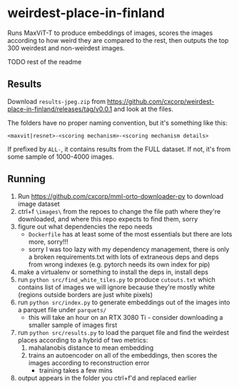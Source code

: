 # weirdest-place-in-finland

Runs MaxViT-T to produce embeddings of images, scores the images according to how weird they are compared to the rest, then outputs the top 300 weirdest and non-weirdest images.

TODO rest of the readme

## Results

Download `results-jpeg.zip` from https://github.com/cxcorp/weirdest-place-in-finland/releases/tag/v0.0.1 and look at the files.

The folders have no proper naming convention, but it's something like this:

```
<maxvit|resnet>-<scoring mechanism>-<scoring mechanism details>
```

If prefixed by `ALL-`, it contains results from the FULL dataset. If not, it's from some sample of 1000-4000 images.

## Running

1. Run https://github.com/cxcorp/mml-orto-downloader-py to download image dataset
2. ctrl+f `\images\` from the repoes to change the file path where they're downloaded, and where this repo expects to find them, sorry
3. figure out what dependencies the repo needs
   - `Dockerfile` has at least some of the most essentials but there are lots more, sorry!!!
   - sorry I was too lazy with my dependency management, there is only a broken requirements.txt with lots of extraneous deps and deps from wrong indexes (e.g. pytorch needs its own index for pip)
4. make a virtualenv or something to install the deps in, install deps
5. run `python src/find_white_tiles.py` to produce `cutouts.txt` which contains list of images we will ignore because they're mostly white (regions outside borders are just white pixels)
6. run `python src/index.py` to generate embeddings out of the images into a parquet file under `parquets/`
   - this will take an hour on an RTX 3080 Ti - consider downloading a smaller sample of images first
7. run `python src/results.py` to load the parquet file and find the weirdest places according to a hybrid of two metrics:
   1. mahalanobis distance to mean embedding
   2. trains an autoencoder on all of the embeddings, then scores the images according to reconstruction error
      - training takes a few mins
8. output appears in the folder you ctrl+f'd and replaced earlier
